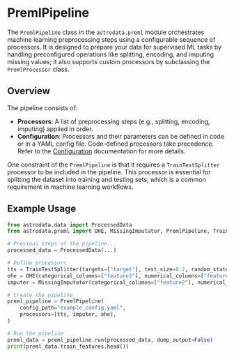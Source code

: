 # PremlPipeline

The `PremlPipeline` class in the `astrodata.preml` module orchestrates machine learning preprocessing steps using a configurable sequence of processors. It is designed to prepare your data for supervised ML tasks by handling preconfigured operations like splitting, encoding, and imputing missing values; it also supports custom processors by subclassing the `PremlProcessor` class.

## Overview

The pipeline consists of:
- **Processors**: A list of preprocessing steps (e.g., splitting, encoding, imputing) applied in order.
- **Configuration**: Processors and their parameters can be defined in code or in a YAML config file. Code-defined processors take precedence. Refer to the [Configuration](<project:./configuration.md>) documentation for more details.

One constraint of the `PremlPipeline` is that it requires a `TrainTestSplitter` processor to be included in the pipeline. This processor is essential for splitting the dataset into training and testing sets, which is a common requirement in machine learning workflows.

## Example Usage

```python
from astrodata.data import ProcessedData
from astrodata.preml import OHE, MissingImputator, PremlPipeline, TrainTestSplitter

# Previous steps of the pipeline...
processed_data = ProcessedData(...)

# Define processors
tts = TrainTestSplitter(targets=["target"], test_size=0.2, random_state=42)
ohe = OHE(categorical_columns=["feature2"], numerical_columns=["feature1", "feature3"])
imputer = MissingImputator(categorical_columns=["feature2"], numerical_columns=["feature1", "feature3"])

# Create the pipeline
preml_pipeline = PremlPipeline(
    config_path="example_config.yaml",
    processors=[tts, imputer, ohe],
)

# Run the pipeline
preml_data = preml_pipeline.run(processed_data, dump_output=False)
print(preml_data.train_features.head())
```
